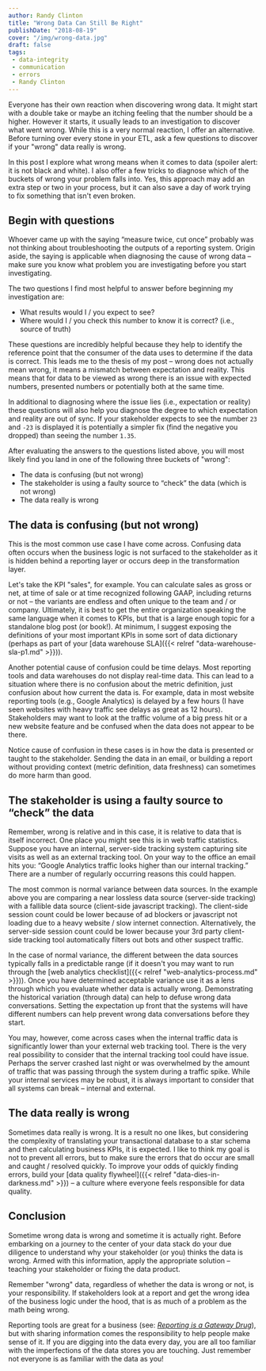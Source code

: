 ```yaml
---
author: Randy Clinton
title: "Wrong Data Can Still Be Right"
publishDate: "2018-08-19"
cover: "/img/wrong-data.jpg"
draft: false
tags:
 - data-integrity
 - communication
 - errors
 - Randy Clinton
---
```

Everyone has their own reaction when discovering wrong data. It might start with a double take or maybe an itching feeling that the number should be a higher. However it starts, it usually leads to an investigation to discover what went wrong. While this is a very normal reaction, I offer an alternative. Before turning over every stone in your ETL, ask a few questions to discover if your "wrong" data really is wrong.

In this post I explore what wrong means when it comes to data (spoiler alert: it is not black and white). I also offer a few tricks to diagnose which of the buckets of wrong your problem falls into. Yes, this approach may add an extra step or two in your process, but it can also save a day of work trying to fix something that isn't even broken.
<!--more-->

## Begin with questions
Whoever came up with the saying “measure twice, cut once” probably was not thinking about troubleshooting the outputs of a reporting system. Origin aside, the saying is applicable when diagnosing the cause of wrong data – make sure you know what problem you are investigating before you start investigating.

The two questions I find most helpful to answer before beginning my investigation are:

* What results would I / you expect to see?
* Where would I / you check this number to know it is correct? (i.e., source of truth)

These questions are incredibly helpful because they help to identify the reference point that the consumer of the data uses to determine if the data is correct. This leads me to the thesis of my post – wrong does not actually mean wrong, it means a mismatch between expectation and reality. This means that for data to be viewed as wrong there is an issue with expected numbers, presented numbers or potentially both at the same time. 

In additional to diagnosing where the issue lies (i.e., expectation or reality) these questions will also help you diagnose the degree to which expectation and reality are out of sync. If your stakeholder expects to see the number `23` and `-23` is displayed it is potentially a simpler fix (find the negative you dropped) than seeing the number `1.35`. 

After evaluating the answers to the questions listed above, you will most likely find you land in one of the following three buckets of "wrong":

* The data is confusing (but not wrong)
* The stakeholder is using a faulty source to “check” the data (which is not wrong)
* The data really is wrong


## The data is confusing (but not wrong)

This is the most common use case I have come across. Confusing data often occurs when the business logic is not surfaced to the stakeholder as it is hidden behind a reporting layer or occurs deep in the transformation layer.

Let's take the KPI "sales", for example. You can calculate sales as gross or net, at time of sale or at time recognized following GAAP, including returns or not – the variants are endless and often unique to the team and / or company. Ultimately, it is best to get the entire organization speaking the same language when it comes to KPIs, but that is a large enough topic for a standalone blog post (or book!). At minimum, I suggest exposing the definitions of your most important KPIs in some sort of data dictionary (perhaps as part of your [data warehouse SLA]({{< relref "data-warehouse-sla-p1.md" >}})).

Another potential cause of confusion could be time delays. Most reporting tools and data warehouses do not display real-time data. This can lead to a situation where there is no confusion about the metric definition, just confusion about how current the data is. For example, data in most website reporting tools (e.g., Google Analytics) is delayed by a few hours (I have seen websites with heavy traffic see delays as great as 12 hours). Stakeholders may want to look at the traffic volume of a big press hit or a new website feature and be confused when the data does not appear to be there.

Notice cause of confusion in these cases is in how the data is presented or taught to the stakeholder. Sending the data in an email, or building a report without providing context (metric definition, data freshness) can sometimes do more harm than good.


## The stakeholder is using a faulty source to “check” the data

Remember, wrong is relative and in this case, it is relative to data that is itself incorrect. One place you might see this is in web traffic statistics. Suppose you have an internal, server-side tracking system capturing site visits as well as an external tracking tool. On your way to the office an email hits you: “Google Analytics traffic looks higher than our internal tracking.” There are a number of regularly occurring reasons this could happen.

The most common is normal variance between data sources. In the example above you are comparing a near lossless data source (server-side tracking) with a fallible data source (client-side javascript tracking). The client-side session count could be lower because of ad blockers or javascript not loading due to a heavy website / slow internet connection. Alternatively, the server-side session count could be lower because your 3rd party client-side tracking tool automatically filters out bots and other suspect traffic. 

In the case of normal variance, the different between the data sources typically falls in a predictable range (if it doesn't you may want to run through the [web analytics checklist]({{< relref "web-analytics-process.md" >}})). Once you have determined acceptable variance use it as a lens through which you evaluate whether data is actually wrong. Demonstrating the historical variation (through data) can help to defuse wrong data conversations. Setting the expectation up front that the systems will have different numbers can help prevent wrong data conversations before they start.

You may, however, come across cases when the internal traffic data is significantly lower than your external web tracking tool. There is the very real possibility to consider that the internal tracking tool could have issue. Perhaps the server crashed last night or was overwhelmed by the amount of traffic that was passing through the system during a traffic spike. While your internal services may be robust, it is always important to consider that all systems can break – internal and external.


## The data really is wrong

Sometimes data really is wrong. It is a result no one likes, but considering the complexity of translating your transactional database to a star schema and then calculating business KPIs, it is expected. I like to think my goal is not to prevent all errors, but to make sure the errors that do occur are small and caught / resolved quickly. To improve your odds of quickly finding errors, build your [data quality flywheel]({{< relref "data-dies-in-darkness.md" >}}) – a culture where everyone feels responsible for data quality.


## Conclusion

Sometime wrong data is wrong and sometime it is actually right. Before embarking on a journey to the center of your data stack do your due diligence to understand why your stakeholder (or you) thinks the data is wrong. Armed with this information, apply the appropriate solution – teaching your stakeholder or fixing the data product.

Remember "wrong" data, regardless of whether the data is wrong or not, is your responsibility. If stakeholders look at a report and get the wrong idea of the business logic under the hood, that is as much of a problem as the math being wrong.

Reporting tools are great for a business (see: [_Reporting is a Gateway Drug_](https://www.locallyoptimistic.com/post/reporting-is-a-gateway-drug/)), but with sharing information comes the responsibility to help people make sense of it. If you are digging into the data every day, you are all too familiar with the imperfections of the data stores you are touching. Just remember not everyone is as familiar with the data as you!
